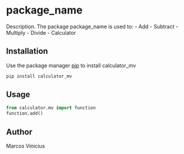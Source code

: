 # package_name

Description. 
The package package_name is used to:
	- Add
	- Subtract
 	- Multiply
  	- Divide
 	- Calculator

## Installation

Use the package manager [pip](https://pip.pypa.io/en/stable/) to install calculator_mv

```bash
pip install calculator_mv
```

## Usage

```python
from calculator.mv import function
function.add()
```

## Author
Marcos Vinicius
